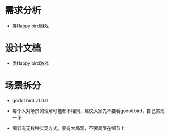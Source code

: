 # 需求分析

- 类flappy bird游戏

# 设计文档

- 类flappy bird游戏

# 场景拆分

- godot bird v1.0.0

- 每个人对场景的理解可能都不相同，建议大家先不要看godot bird，自己实现一下

- 细节有无数种实现方式，要有大局观，不要局限在细节上
